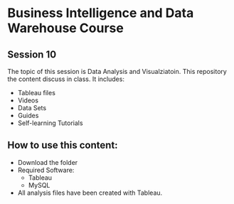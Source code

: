 # Business Intelligence and Data Warehouse Course

## Session 10

The topic of this session is Data Analysis and Visualziatoin. This repository the content discuss in class. It includes:

  - Tableau files
  - Videos
  - Data Sets
  - Guides
  - Self-learning Tutorials
  
## How to use this content:

  - Download the folder
  - Required Software:
	  - Tableau
	  - MySQL
  - All analysis files have been created with Tableau.
